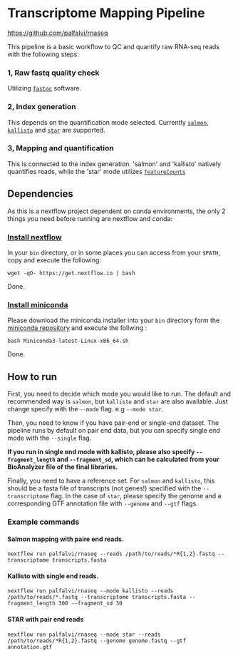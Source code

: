 # Transcriptome Mapping Pipeline
 https://github.com/palfalvi/rnaseq
 
 This pipeline is a basic workflow to QC and quantify raw RNA-seq reads with the following steps:
 
### 1, Raw fastq quality check 
Utilizing [`fastqc`](https://www.bioinformatics.babraham.ac.uk/projects/fastqc/) software.

### 2, Index generation
This depends on the quantification mode selected. Currently [`salmon`](https://combine-lab.github.io/salmon/), [`kallisto`](https://pachterlab.github.io/kallisto/) and [`star`](https://github.com/alexdobin/STAR) are supported.

### 3, Mapping and quantification
This is connected to the index generation. 'salmon' and 'kallisto' natively quantifies reads, while the 'star' mode utilizes [`featureCounts`](http://subread.sourceforge.net/)


## Dependencies

As this is a nextflow project dependent on conda environments, the only 2 things you need before running are nextflow and conda:

### [Install nextflow](https://www.nextflow.io/docs/latest/getstarted.html)

In your `bin` directory, or in some places you can access from your `$PATH`, copy and execute the following:

```
wget -qO- https://get.nextflow.io | bash
```

Done. 

### [Install miniconda](https://conda.io/projects/conda/en/latest/user-guide/install/index.html)

Please download the miniconda installer into your `bin` directory form the [miniconda repository](https://docs.conda.io/en/latest/miniconda.html#linux-installers) and execute the follwing :

```
bash Miniconda3-latest-Linux-x86_64.sh
```

Done.

## How to run

First, you need to decide which mode you would like to run. The default and recommended way is `salmon`, but `kallisto` and `star` are also available. Just change specify with the `--mode` flag. e.g `--mode star`.


Then, you need to know if you have pair-end or single-end dataset. The pipeline runs by default on pair end data, but you can specify single end mode with the `--single` flag.

**If you run in single end mode with kallisto, please also specify `--fragment_length` and  `--fragment_sd`, which can be calculated from your BioAnalyzer file of the final libraries.**

Finally, you need to have a reference set. For `salmon` and `kallisto`, this should be a fasta file of transcripts (not genes!) specified with the `--transcriptome` flag. In the case of `star`, please specify the genome and a corresponding GTF annotation file with `--genome` and `--gtf` flags.

### Example commands

#### Salmon mapping with paire end reads.

```
nextflow run palfalvi/rnaseq --reads /path/to/reads/*R{1,2}.fastq --transcriptome transcripts.fasta
```

#### Kallisto with single end reads.

```
nextflow run palfalvi/rnaseq --mode kallisto --reads /path/to/reads/*.fastq --transcriptome transcripts.fasta --fragment_length 300 --fragment_sd 30 
```

#### STAR with pair end reads

```
nextflow run palfalvi/rnaseq --mode star --reads /path/to/reads/*R{1,2}.fastq --genome genome.fastq --gtf annotation.gtf
```




